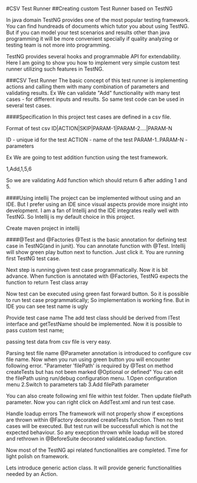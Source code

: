 #CSV Test Runner
##Creating custom Test Runner based on TestNG

In java domain TestNG provides one of the most popular testing framework. You can find hundreads of documents which tutor you about using TestNG.
But if you can model your test scenarios and results other than java programming it will 
be more convenient specially if quality analyzing or testing team is not more into programming.

TestNG provides several hooks and programmable API for extendability. 
Here I am going to show you how to implement very simple custom test runner utilizing such features in TestNG.
 
###CSV Test Runner
The basic concept of this test runner is implementing actions and calling them with many combination of parameters and validating results. 
Ex
We can validate "Add" functionality with many test cases - for different inputs and results. So same test code can be used in several test cases.

####Specification
In this project test cases are defined in a csv file.

Format of test csv
ID|ACTION|SKIP|PARAM-1|PARAM-2....|PARAM-N

ID 					- unique id for the test
ACTION				- name of the test
PARAM-1..PARAM-N 	- parameters

Ex
We are going to test addition function using the test framework.

1,Add,1,5,6

So we are validating Add function which should return 6 after adding 1 and 5.

####Using intellij
The project can be implemented without using and an IDE. But I prefer using an IDE since visual aspects provide more insight into development.
I am a fan of Intellij and the IDE integrates really well with TestNG. So Intellij is my default choice in this project.

Create maven project in intellij


####@Test and @Factories 
@Test is the basic annotation for defining test case in TestNG(and in junit). 
You can annotate function with @Test. Intellij will show green play button next to function. Just click it. 
You are running first TestNG test case.

Next step is running given test case programmatically. Now it is bit advance. 
When function is annotated with @Factories, TestNG expects the function to return Test class array

Now test can be executed using green fast forward button. So it is possible to run test case programmatically;
So implementation is working fine. But in IDE you can see test name is ugly 

Provide test case name
The add test class should be derived from ITest interface and getTestName should be implemented. Now it is possible to pass custom test name;

passing test data from csv file is very easy. 


Parsing test file name
@Parameter annotation is introduced to configure csv file name. Now when you run using green button you will encounter following error.
"Parameter 'filePath' is required by @Test on method createTests but has not been marked @Optional or defined"
You can edit the filePath using run/debug configuration menu.
1.Open configuration menu
2.Switch to parameters tab
3.Add filePath parameter

You can also create following xml file within test folder. Then update filePath parameter. Now you can right click on AddTest.xml and run test case.

Handle loadup errors
The framework will not properly show if exceptions are thrown within @Factory decorated createTests function. Then no test cases will be executed. 
But test run will be successfull which is not the expected behaviour. 
So any execption thrown while loadup will be stored and rethrown in @BeforeSuite decorated validateLoadup function.

Now most of the TestNG api related functionalities are completed. Time for light polish on framework.

Lets introduce generic action class. It will provide generic functionalities needed by an Action.




